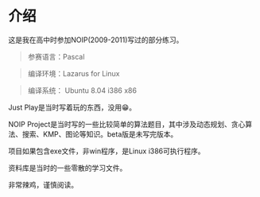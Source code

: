# 介绍
这是我在高中时参加NOIP(2009-2011)写过的部分练习。

>参赛语言：Pascal

>编译环境：Lazarus for Linux 

>编译系统： Ubuntu 8.04 i386 x86

Just Play是当时写着玩的东西，没用😁。

NOIP Project是当时写的一些比较简单的算法题目，其中涉及动态规划、贪心算法、搜索、KMP、图论等知识。beta版是未写完版本。

项目如果包含exe文件，非win程序，是Linux i386可执行程序。

资料库是当时的一些零散的学习文件。

非常辣鸡，谨慎阅读。